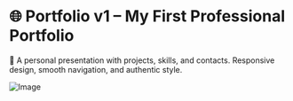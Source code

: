 # 🌐 Portfolio v1 – My First Professional Portfolio
💼 A personal presentation with projects, skills, and contacts. Responsive design, smooth navigation, and authentic style.

![Image](https://github.com/user-attachments/assets/b005035a-cf5c-4c6e-bdd9-e8e29d2dfa6b)

